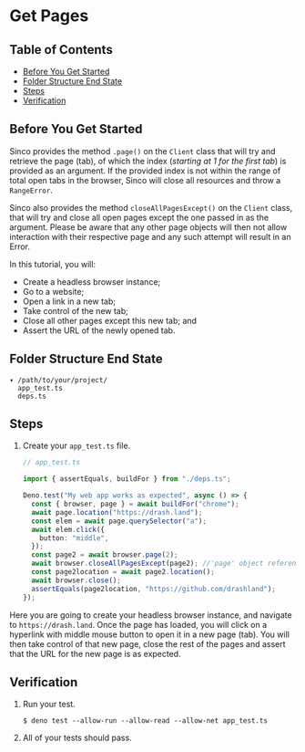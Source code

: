 # Get Pages

## Table of Contents

- [Before You Get Started](#before-you-get-started)
- [Folder Structure End State](#folder-structure-end-state)
- [Steps](#steps)
- [Verification](#verification)

## Before You Get Started

Sinco provides the method `.page()` on the `Client` class that will try and
retrieve the page (tab), of which the index (_starting at 1 for the first tab_)
is provided as an argument. If the provided index is not within the range of
total open tabs in the browser, Sinco will close all resources and throw a
`RangeError`.

Sinco also provides the method `closeAllPagesExcept()` on the `Client` class,
that will try and close all open pages except the one passed in as the argument.
Please be aware that any other page objects will then not allow interaction with
their respective page and any such attempt will result in an Error.

In this tutorial, you will:

- Create a headless browser instance;
- Go to a website;
- Open a link in a new tab;
- Take control of the new tab;
- Close all other pages except this new tab; and
- Assert the URL of the newly opened tab.

## Folder Structure End State

```text
▾ /path/to/your/project/
  app_test.ts
  deps.ts
```

## Steps

1. Create your `app_test.ts` file.

   ```typescript
   // app_test.ts

   import { assertEquals, buildFor } from "./deps.ts";

   Deno.test("My web app works as expected", async () => {
     const { browser, page } = await buildFor("chrome");
     await page.location("https://drash.land");
     const elem = await page.querySelector("a");
     await elem.click({
       button: "middle",
     });
     const page2 = await browser.page(2);
     await browser.closeAllPagesExcept(page2); //'page' object reference becomes invalid after this line.
     const page2location = await page2.location();
     await browser.close();
     assertEquals(page2location, "https://github.com/drashland");
   });
   ```

Here you are going to create your headless browser instance, and navigate to
`https://drash.land`. Once the page has loaded, you will click on a hyperlink
with middle mouse button to open it in a new page (tab). You will then take
control of that new page, close the rest of the pages and assert that the URL
for the new page is as expected.

## Verification

1. Run your test.

   ```shell
   $ deno test --allow-run --allow-read --allow-net app_test.ts
   ```

2. All of your tests should pass.

